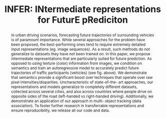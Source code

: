 ---
layout: project-page-new
title: "INFER: INtermediate representations for FuturE pRediciton"
authors:
  - name: Shashank Srikanth*
    sup: 1
  - name: Junaid Ahmed Ansari*
    sup: 1
  - name: R. Karnik Ram
    sup: 1
  - name: Sarthak Sharma
    sup: 1
  - name: J. Krishna Murthy
    sup: 2
  - name: K. Madhava Krishna
    sup: 1
affiliations:
  - name: IIIT Hyderabad, India
    link: https://robotics.iiit.ac.in
    sup: 1
  - name: MILA, Quebec
    link: https://mila.quebec/
    sup: 2
permalink: /publications/2019/Srikanth_INFER-INtermediate-Representations/
abstract: "In urban driving scenarios, forecasting future trajectories of surrounding vehicles is of paramount importance. While several approaches for the problem have been proposed, the best-performing ones tend to require extremely detailed input representations (eg. image sequences). As a result, such methods do not generalize to datasets they have not been trained on. In this paper, we propose intermediate representations that are particularly suited for future prediction. As opposed to using texture (color) information from images, we condition on semantics and train an autoregressive model to accurately predict future trajectories of traffic participants (vehicles) (see fig. above). We demonstrate that semantics provide a significant boost over techniques that operate over raw pixel intensities/disparities. Uncharacteristic of state-of-the- art approaches, our representations and models generalize to completely different datasets, collected across several cities, and also across countries where people drive on opposite sides of the road (left-handed vs right-handed driving). Additionally, we demonstrate an application of our approach in multi- object tracking (data association). To foster further research in transferrable representations and ensure reproducibility, we release all our code and data."
paper: https://robotics.iiit.ac.in/uploads/Main/Publications/shashank_et_al_iros19/infer.pdf
video: https://robotics.iiit.ac.in/uploads/Main/Publications/shashank_et_al_iros19/video.mp4
# iframe: https://www.youtube.com/embed/jhjskX4FQwA

---